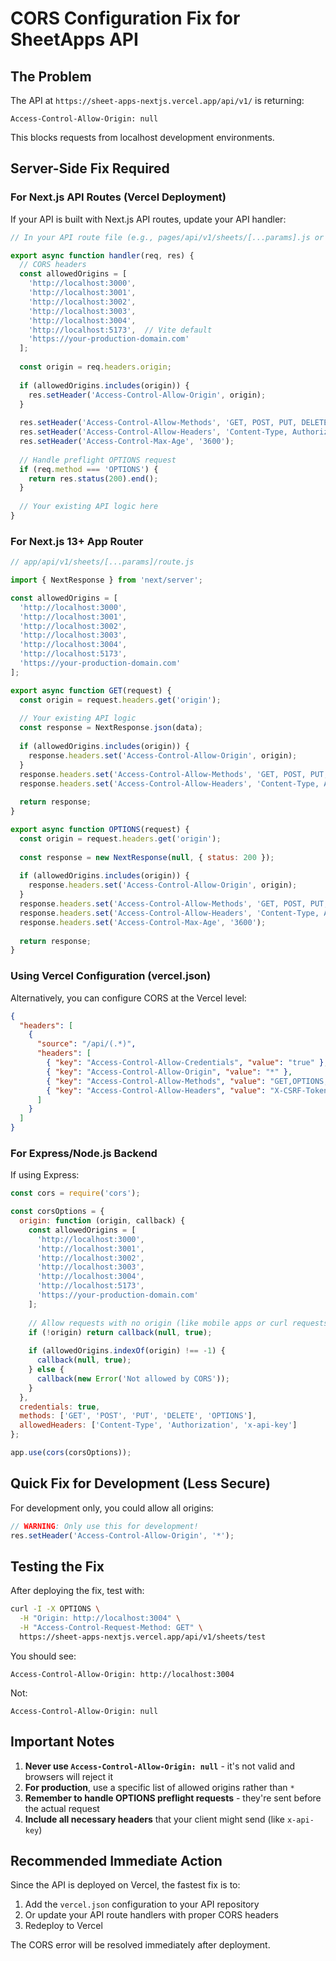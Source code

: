 # CORS Configuration Fix for SheetApps API

## The Problem
The API at `https://sheet-apps-nextjs.vercel.app/api/v1/` is returning:
```
Access-Control-Allow-Origin: null
```

This blocks requests from localhost development environments.

## Server-Side Fix Required

### For Next.js API Routes (Vercel Deployment)

If your API is built with Next.js API routes, update your API handler:

```javascript
// In your API route file (e.g., pages/api/v1/sheets/[...params].js or app/api/v1/sheets/[...params]/route.js)

export async function handler(req, res) {
  // CORS headers
  const allowedOrigins = [
    'http://localhost:3000',
    'http://localhost:3001', 
    'http://localhost:3002',
    'http://localhost:3003',
    'http://localhost:3004',
    'http://localhost:5173',  // Vite default
    'https://your-production-domain.com'
  ];
  
  const origin = req.headers.origin;
  
  if (allowedOrigins.includes(origin)) {
    res.setHeader('Access-Control-Allow-Origin', origin);
  }
  
  res.setHeader('Access-Control-Allow-Methods', 'GET, POST, PUT, DELETE, OPTIONS');
  res.setHeader('Access-Control-Allow-Headers', 'Content-Type, Authorization, x-api-key');
  res.setHeader('Access-Control-Max-Age', '3600');
  
  // Handle preflight OPTIONS request
  if (req.method === 'OPTIONS') {
    return res.status(200).end();
  }
  
  // Your existing API logic here
}
```

### For Next.js 13+ App Router

```javascript
// app/api/v1/sheets/[...params]/route.js

import { NextResponse } from 'next/server';

const allowedOrigins = [
  'http://localhost:3000',
  'http://localhost:3001',
  'http://localhost:3002', 
  'http://localhost:3003',
  'http://localhost:3004',
  'http://localhost:5173',
  'https://your-production-domain.com'
];

export async function GET(request) {
  const origin = request.headers.get('origin');
  
  // Your existing API logic
  const response = NextResponse.json(data);
  
  if (allowedOrigins.includes(origin)) {
    response.headers.set('Access-Control-Allow-Origin', origin);
  }
  response.headers.set('Access-Control-Allow-Methods', 'GET, POST, PUT, DELETE, OPTIONS');
  response.headers.set('Access-Control-Allow-Headers', 'Content-Type, Authorization, x-api-key');
  
  return response;
}

export async function OPTIONS(request) {
  const origin = request.headers.get('origin');
  
  const response = new NextResponse(null, { status: 200 });
  
  if (allowedOrigins.includes(origin)) {
    response.headers.set('Access-Control-Allow-Origin', origin);
  }
  response.headers.set('Access-Control-Allow-Methods', 'GET, POST, PUT, DELETE, OPTIONS');
  response.headers.set('Access-Control-Allow-Headers', 'Content-Type, Authorization, x-api-key');
  response.headers.set('Access-Control-Max-Age', '3600');
  
  return response;
}
```

### Using Vercel Configuration (vercel.json)

Alternatively, you can configure CORS at the Vercel level:

```json
{
  "headers": [
    {
      "source": "/api/(.*)",
      "headers": [
        { "key": "Access-Control-Allow-Credentials", "value": "true" },
        { "key": "Access-Control-Allow-Origin", "value": "*" },
        { "key": "Access-Control-Allow-Methods", "value": "GET,OPTIONS,PATCH,DELETE,POST,PUT" },
        { "key": "Access-Control-Allow-Headers", "value": "X-CSRF-Token, X-Requested-With, Accept, Accept-Version, Content-Length, Content-MD5, Content-Type, Date, X-Api-Version, x-api-key, Authorization" }
      ]
    }
  ]
}
```

### For Express/Node.js Backend

If using Express:

```javascript
const cors = require('cors');

const corsOptions = {
  origin: function (origin, callback) {
    const allowedOrigins = [
      'http://localhost:3000',
      'http://localhost:3001',
      'http://localhost:3002',
      'http://localhost:3003',
      'http://localhost:3004',
      'http://localhost:5173',
      'https://your-production-domain.com'
    ];
    
    // Allow requests with no origin (like mobile apps or curl requests)
    if (!origin) return callback(null, true);
    
    if (allowedOrigins.indexOf(origin) !== -1) {
      callback(null, true);
    } else {
      callback(new Error('Not allowed by CORS'));
    }
  },
  credentials: true,
  methods: ['GET', 'POST', 'PUT', 'DELETE', 'OPTIONS'],
  allowedHeaders: ['Content-Type', 'Authorization', 'x-api-key']
};

app.use(cors(corsOptions));
```

## Quick Fix for Development (Less Secure)

For development only, you could allow all origins:

```javascript
// WARNING: Only use this for development!
res.setHeader('Access-Control-Allow-Origin', '*');
```

## Testing the Fix

After deploying the fix, test with:

```bash
curl -I -X OPTIONS \
  -H "Origin: http://localhost:3004" \
  -H "Access-Control-Request-Method: GET" \
  https://sheet-apps-nextjs.vercel.app/api/v1/sheets/test
```

You should see:
```
Access-Control-Allow-Origin: http://localhost:3004
```

Not:
```
Access-Control-Allow-Origin: null
```

## Important Notes

1. **Never use `Access-Control-Allow-Origin: null`** - it's not valid and browsers will reject it
2. **For production**, use a specific list of allowed origins rather than `*`
3. **Remember to handle OPTIONS preflight requests** - they're sent before the actual request
4. **Include all necessary headers** that your client might send (like `x-api-key`)

## Recommended Immediate Action

Since the API is deployed on Vercel, the fastest fix is to:

1. Add the `vercel.json` configuration to your API repository
2. Or update your API route handlers with proper CORS headers
3. Redeploy to Vercel

The CORS error will be resolved immediately after deployment.